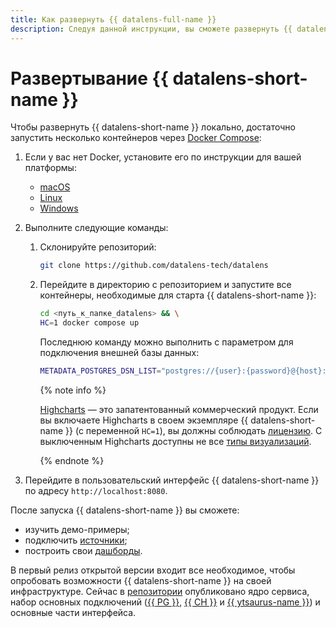```yaml
---
title: Как развернуть {{ datalens-full-name }}
description: Следуя данной инструкции, вы сможете развернуть {{ datalens-full-name }}.
---
```




# Развертывание {{ datalens-short-name }}

Чтобы развернуть {{ datalens-short-name }} локально, достаточно запустить несколько контейнеров через [Docker Compose](https://docs.docker.com/compose/):

1. Если у вас нет Docker, установите его по инструкции для вашей платформы:

   * [macOS](https://docs.docker.com/desktop/install/mac-install/)
   * [Linux](https://docs.docker.com/engine/install/)
   * [Windows](https://docs.docker.com/desktop/install/windows-install/)

1. Выполните следующие команды:

   1. Склонируйте репозиторий:

      ```bash
      git clone https://github.com/datalens-tech/datalens
      ```

   1. Перейдите в директорию с репозиторием и запустите все контейнеры, необходимые для старта {{ datalens-short-name }}:

      ```bash
      cd <путь_к_папке_datalens> && \
      HC=1 docker compose up
      ```

      Последнюю команду можно выполнить с параметром для подключения внешней базы данных:

      ```bash
      METADATA_POSTGRES_DSN_LIST="postgres://{user}:{password}@{host}:{port}/{database}" HC=1 docker compose up
      ```

      {% note info %}

      [Highcharts](https://github.com/highcharts/highcharts/blob/master/readme.md) — это запатентованный коммерческий продукт. Если вы включаете Highcharts в своем экземпляре {{ datalens-short-name }} (с переменной `HC=1`), вы должны соблюдать [лицензию](https://github.com/highcharts/highcharts/blob/master/license.txt). С выключенным Highcharts доступны не все [типы визуализаций](../visualization-ref/index.md).

      {% endnote %}

1. Перейдите в пользовательский интерфейс {{ datalens-short-name }} по адресу `http://localhost:8080`.

После запуска {{ datalens-short-name }} вы сможете:

* изучить демо-примеры;
* подключить [источники](./connection.md);
* построить свои [дашборды](./dashboard.md).

В первый релиз открытой версии входит все необходимое, чтобы опробовать возможности {{ datalens-short-name }} на своей инфраструктуре. Сейчас в [репозитории](https://github.com/datalens-tech/datalens/) опубликовано ядро сервиса, набор основных подключений ([{{ PG }}](../operations/connection/create-postgresql.md), [{{ CH }}](../operations/connection/create-clickhouse.md) и [{{ ytsaurus-name }}](../operations/connection/chyt/create-chyt.md)) и основные части интерфейса.

